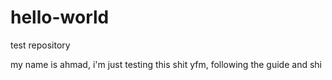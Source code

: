 # hello-world
test repository

my name is ahmad, i'm just testing this shit yfm, following the guide and shi
